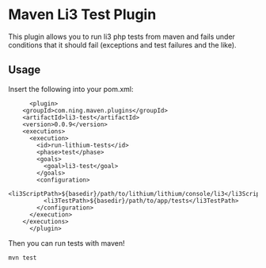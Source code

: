Maven Li3 Test Plugin
=============

This plugin allows you to run li3 php tests from maven and fails under conditions that it should fail (exceptions and test failures and the like).

Usage
-------
Insert the following into your pom.xml:
```
      <plugin>
	<groupId>com.ning.maven.plugins</groupId>
	<artifactId>li3-test</artifactId>
	<version>0.0.9</version>    
	<executions>
	  <execution>
	    <id>run-lithium-tests</id>
	    <phase>test</phase>
	    <goals>
	      <goal>li3-test</goal>
	    </goals>
	    <configuration>
	      <li3ScriptPath>${basedir}/path/to/lithium/lithium/console/li3</li3ScriptPath>
	      <li3TestPath>${basedir}/path/to/app/tests</li3TestPath>
	    </configuration>
	  </execution>
	</executions>
      </plugin>
```

Then you can run tests with maven!

```
mvn test
```

